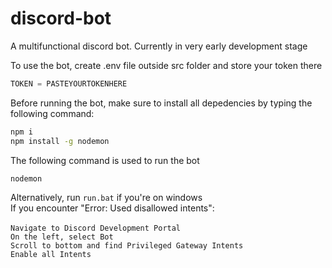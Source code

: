 # discord-bot
A multifunctional discord bot. Currently in very early development stage

To use the bot, create .env file outside src folder and store your token there
```js
TOKEN = PASTEYOURTOKENHERE
```

Before running the bot, make sure to install all depedencies by typing the following command:
```bash
npm i
npm install -g nodemon
```

The following command is used to run the bot
```bash
nodemon
```
Alternatively, run `run.bat` if you're on windows
<br>
If you encounter "Error: Used disallowed intents":
<br><br>
`Navigate to Discord Development Portal`
<br>
`On the left, select Bot`
<br>
`Scroll to bottom and find Privileged Gateway Intents`
<br>
`Enable all Intents`
